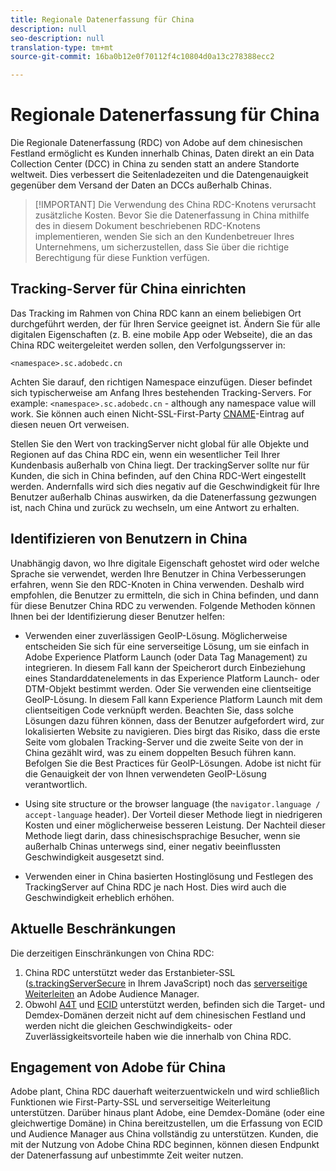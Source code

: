 ```yaml
---
title: Regionale Datenerfassung für China
description: null
seo-description: null
translation-type: tm+mt
source-git-commit: 16ba0b12e0f70112f4c10804d0a13c278388ecc2

---
```



# Regionale Datenerfassung für China

Die Regionale Datenerfassung (RDC) von Adobe auf dem chinesischen Festland ermöglicht es Kunden innerhalb Chinas, Daten direkt an ein Data Collection Center (DCC) in China zu senden statt an andere Standorte weltweit. Dies verbessert die Seitenladezeiten und die Datengenauigkeit gegenüber dem Versand der Daten an DCCs außerhalb Chinas.

> [!IMPORTANT] Die Verwendung des China RDC-Knotens verursacht zusätzliche Kosten. Bevor Sie die Datenerfassung in China mithilfe des in diesem Dokument beschriebenen RDC-Knotens implementieren, wenden Sie sich an den Kundenbetreuer Ihres Unternehmens, um sicherzustellen, dass Sie über die richtige Berechtigung für diese Funktion verfügen.

## Tracking-Server für China einrichten

Das Tracking im Rahmen von China RDC kann an einem beliebigen Ort durchgeführt werden, der für Ihren Service geeignet ist. Ändern Sie für alle digitalen Eigenschaften (z. B. eine mobile App oder Webseite), die an das China RDC weitergeleitet werden sollen, den Verfolgungsserver in:

`<namespace>.sc.adobedc.cn`

Achten Sie darauf, den richtigen Namespace einzufügen. Dieser befindet sich typischerweise am Anfang Ihres bestehenden Tracking-Servers. For example: `<namespace>.sc.adobedc.cn` - although any namespace value will work. Sie können auch einen Nicht-SSL-First-Party [CNAME](https://marketing.adobe.com/resources/help/en_US/whitepapers/first_party_cookies/fpcookies_cname.html)-Eintrag auf diesen neuen Ort verweisen.

Stellen Sie den Wert von trackingServer nicht global für alle Objekte und Regionen auf das China RDC ein, wenn ein wesentlicher Teil Ihrer Kundenbasis außerhalb von China liegt. Der trackingServer sollte nur für Kunden, die sich in China befinden, auf den China RDC-Wert eingestellt werden. Andernfalls wird sich dies negativ auf die Geschwindigkeit für Ihre Benutzer außerhalb Chinas auswirken, da die Datenerfassung gezwungen ist, nach China und zurück zu wechseln, um eine Antwort zu erhalten.

## Identifizieren von Benutzern in China

Unabhängig davon, wo Ihre digitale Eigenschaft gehostet wird oder welche Sprache sie verwendet, werden Ihre Benutzer in China Verbesserungen erfahren, wenn Sie den RDC-Knoten in China verwenden. Deshalb wird empfohlen, die Benutzer zu ermitteln, die sich in China befinden, und dann für diese Benutzer China RDC zu verwenden. Folgende Methoden können Ihnen bei der Identifizierung dieser Benutzer helfen:

* Verwenden einer zuverlässigen GeoIP-Lösung.  Möglicherweise entscheiden Sie sich für eine serverseitige Lösung, um sie einfach in Adobe Experience Platform Launch (oder Data Tag Management) zu integrieren. In diesem Fall kann der Speicherort durch Einbeziehung eines Standarddatenelements in das Experience Platform Launch- oder DTM-Objekt bestimmt werden. Oder Sie verwenden eine clientseitige GeoIP-Lösung. In diesem Fall kann Experience Platform Launch mit dem clientseitigen Code verknüpft werden. Beachten Sie, dass solche Lösungen dazu führen können, dass der Benutzer aufgefordert wird, zur lokalisierten Website zu navigieren. Dies birgt das Risiko, dass die erste Seite vom globalen Tracking-Server und die zweite Seite von der in China gezählt wird, was zu einem doppelten Besuch führen kann. Befolgen Sie die Best Practices für GeoIP-Lösungen. Adobe ist nicht für die Genauigkeit der von Ihnen verwendeten GeoIP-Lösung verantwortlich.

* Using site structure or the browser language (the `navigator.language / accept-language` header). Der Vorteil dieser Methode liegt in niedrigeren Kosten und einer möglicherweise besseren Leistung. Der Nachteil dieser Methode liegt darin, dass chinesischsprachige Besucher, wenn sie außerhalb Chinas unterwegs sind, einer negativ beeinflussten Geschwindigkeit ausgesetzt sind.
* Verwenden einer in China basierten Hostinglösung und Festlegen des TrackingServer auf China RDC je nach Host. Dies wird auch die Geschwindigkeit erheblich erhöhen.

## Aktuelle Beschränkungen

Die derzeitigen Einschränkungen von China RDC:

1. China RDC unterstützt weder das Erstanbieter-SSL ([s.trackingServerSecure](https://helpx.adobe.com/analytics/kb/determining-data-center.html) in Ihrem JavaScript) noch das [serverseitige Weiterleiten](https://marketing.adobe.com/resources/help/en_US/reference/ssf.html) an Adobe Audience Manager.
2. Obwohl [A4T](https://marketing.adobe.com/resources/help/en_US/target/a4t/a4t.html) und [ECID](https://marketing.adobe.com/resources/help/en_US/mcvid/) unterstützt werden, befinden sich die Target- und Demdex-Domänen derzeit nicht auf dem chinesischen Festland und werden nicht die gleichen Geschwindigkeits- oder Zuverlässigkeitsvorteile haben wie die innerhalb von China RDC.

## Engagement von Adobe für China

Adobe plant, China RDC dauerhaft weiterzuentwickeln und wird schließlich Funktionen wie First-Party-SSL und serverseitige Weiterleitung unterstützen. Darüber hinaus plant Adobe, eine Demdex-Domäne (oder eine gleichwertige Domäne) in China bereitzustellen, um die Erfassung von ECID und Audience Manager aus China vollständig zu unterstützen. Kunden, die mit der Nutzung von Adobe China RDC beginnen, können diesen Endpunkt der Datenerfassung auf unbestimmte Zeit weiter nutzen.
